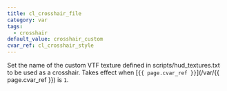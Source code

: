 ```yaml
---
title: cl_crosshair_file
category: var
tags:
  - crosshair
default_value: crosshair_custom
cvar_ref: cl_crosshair_style
---
```


Set the name of the custom VTF texture defined in scripts/hud_textures.txt to be used as a crosshair. Takes effect when [`{{ page.cvar_ref }}`](/var/{{ page.cvar_ref }}) is `1`.